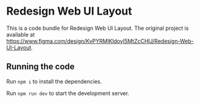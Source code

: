 
  # Redesign Web UI Layout

  This is a code bundle for Redesign Web UI Layout. The original project is available at https://www.figma.com/design/KvPYRMlKldoyl5MtZcCHIJ/Redesign-Web-UI-Layout.

  ## Running the code

  Run `npm i` to install the dependencies.

  Run `npm run dev` to start the development server.
  